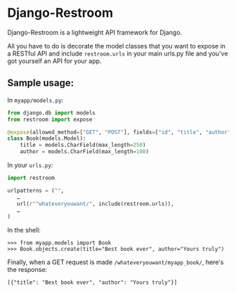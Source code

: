 # Django-Restroom

Django-Restroom is a lightweight API framework for Django.

All you have to do is decorate the model classes that you want to expose in a RESTful API and include `restroom.urls` in your main urls.py file and you've got yourself an API for your app.

## Sample usage:

In  `myapp/models.py`:

```python
from django.db import models
from restroom import expose

@expose(allowed_method=["GET", "POST"], fields=["id", "title", "author"])
class Book(models.Model):
    title = models.CharField(max_length=250)
    author = models.CharField(max_length=100)
```

In your `urls.py`:

```python
import restroom

urlpatterns = ("",
   …
   url(r"^whateveryouwant/", include(restroom.urls)),
   …
)
```

In the shell:

```
>>> from myapp.models import Book
>>> Book.objects.create(title="Best book ever", author="Yours truly")
```

Finally, when a GET request is made `/whateveryouwant/myapp_book/`, here's the response:
```
[{"title": "Best book ever", "author": "Yours truly"}]
```
